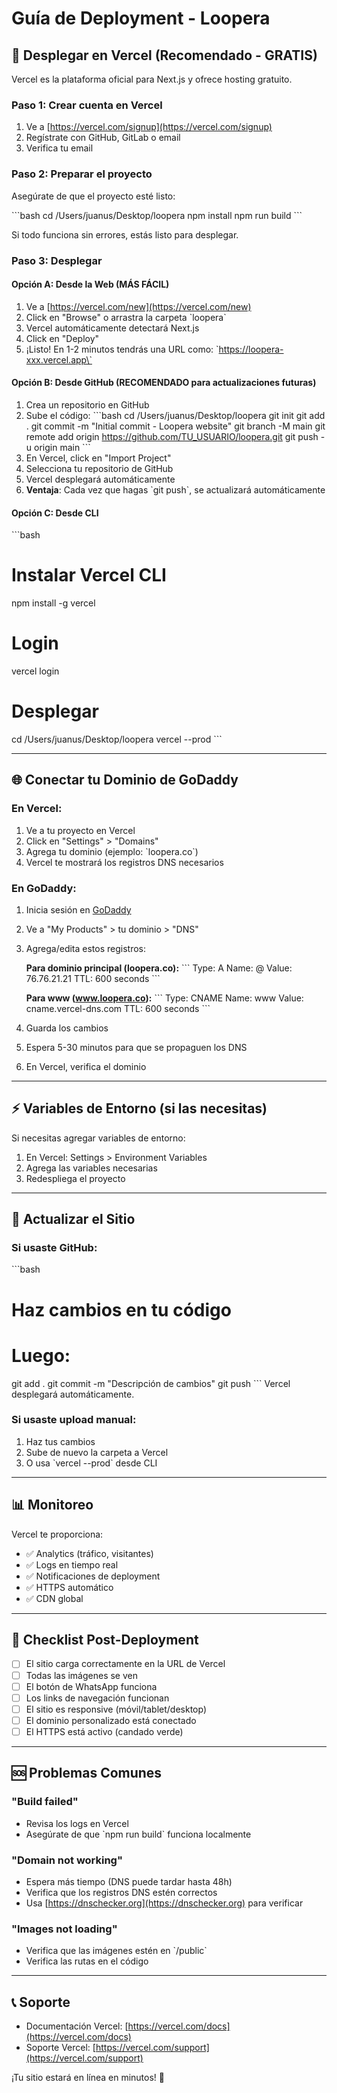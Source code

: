 # Guía de Deployment - Loopera

## 🚀 Desplegar en Vercel (Recomendado - GRATIS)

Vercel es la plataforma oficial para Next.js y ofrece hosting gratuito.

### Paso 1: Crear cuenta en Vercel

1. Ve a [https://vercel.com/signup](https://vercel.com/signup)
2. Regístrate con GitHub, GitLab o email
3. Verifica tu email

### Paso 2: Preparar el proyecto

Asegúrate de que el proyecto esté listo:

\`\`\`bash
cd /Users/juanus/Desktop/loopera
npm install
npm run build
\`\`\`

Si todo funciona sin errores, estás listo para desplegar.

### Paso 3: Desplegar

#### Opción A: Desde la Web (MÁS FÁCIL)

1. Ve a [https://vercel.com/new](https://vercel.com/new)
2. Click en "Browse" o arrastra la carpeta \`loopera\`
3. Vercel automáticamente detectará Next.js
4. Click en "Deploy"
5. ¡Listo! En 1-2 minutos tendrás una URL como: \`https://loopera-xxx.vercel.app\`

#### Opción B: Desde GitHub (RECOMENDADO para actualizaciones futuras)

1. Crea un repositorio en GitHub
2. Sube el código:
   \`\`\`bash
   cd /Users/juanus/Desktop/loopera
   git init
   git add .
   git commit -m "Initial commit - Loopera website"
   git branch -M main
   git remote add origin https://github.com/TU_USUARIO/loopera.git
   git push -u origin main
   \`\`\`
3. En Vercel, click en "Import Project"
4. Selecciona tu repositorio de GitHub
5. Vercel desplegará automáticamente
6. **Ventaja**: Cada vez que hagas \`git push\`, se actualizará automáticamente

#### Opción C: Desde CLI

\`\`\`bash
# Instalar Vercel CLI
npm install -g vercel

# Login
vercel login

# Desplegar
cd /Users/juanus/Desktop/loopera
vercel --prod
\`\`\`

---

## 🌐 Conectar tu Dominio de GoDaddy

### En Vercel:

1. Ve a tu proyecto en Vercel
2. Click en "Settings" > "Domains"
3. Agrega tu dominio (ejemplo: \`loopera.co\`)
4. Vercel te mostrará los registros DNS necesarios

### En GoDaddy:

1. Inicia sesión en [GoDaddy](https://www.godaddy.com)
2. Ve a "My Products" > tu dominio > "DNS"
3. Agrega/edita estos registros:

   **Para dominio principal (loopera.co):**
   \`\`\`
   Type: A
   Name: @
   Value: 76.76.21.21
   TTL: 600 seconds
   \`\`\`

   **Para www (www.loopera.co):**
   \`\`\`
   Type: CNAME
   Name: www
   Value: cname.vercel-dns.com
   TTL: 600 seconds
   \`\`\`

4. Guarda los cambios
5. Espera 5-30 minutos para que se propaguen los DNS
6. En Vercel, verifica el dominio

---

## ⚡ Variables de Entorno (si las necesitas)

Si necesitas agregar variables de entorno:

1. En Vercel: Settings > Environment Variables
2. Agrega las variables necesarias
3. Redespliega el proyecto

---

## 🔄 Actualizar el Sitio

### Si usaste GitHub:
\`\`\`bash
# Haz cambios en tu código
# Luego:
git add .
git commit -m "Descripción de cambios"
git push
\`\`\`
Vercel desplegará automáticamente.

### Si usaste upload manual:
1. Haz tus cambios
2. Sube de nuevo la carpeta a Vercel
3. O usa \`vercel --prod\` desde CLI

---

## 📊 Monitoreo

Vercel te proporciona:
- ✅ Analytics (tráfico, visitantes)
- ✅ Logs en tiempo real
- ✅ Notificaciones de deployment
- ✅ HTTPS automático
- ✅ CDN global

---

## 🎯 Checklist Post-Deployment

- [ ] El sitio carga correctamente en la URL de Vercel
- [ ] Todas las imágenes se ven
- [ ] El botón de WhatsApp funciona
- [ ] Los links de navegación funcionan
- [ ] El sitio es responsive (móvil/tablet/desktop)
- [ ] El dominio personalizado está conectado
- [ ] El HTTPS está activo (candado verde)

---

## 🆘 Problemas Comunes

### "Build failed"
- Revisa los logs en Vercel
- Asegúrate de que \`npm run build\` funciona localmente

### "Domain not working"
- Espera más tiempo (DNS puede tardar hasta 48h)
- Verifica que los registros DNS estén correctos
- Usa [https://dnschecker.org](https://dnschecker.org) para verificar

### "Images not loading"
- Verifica que las imágenes estén en \`/public\`
- Verifica las rutas en el código

---

## 📞 Soporte

- Documentación Vercel: [https://vercel.com/docs](https://vercel.com/docs)
- Soporte Vercel: [https://vercel.com/support](https://vercel.com/support)

¡Tu sitio estará en línea en minutos! 🚀
